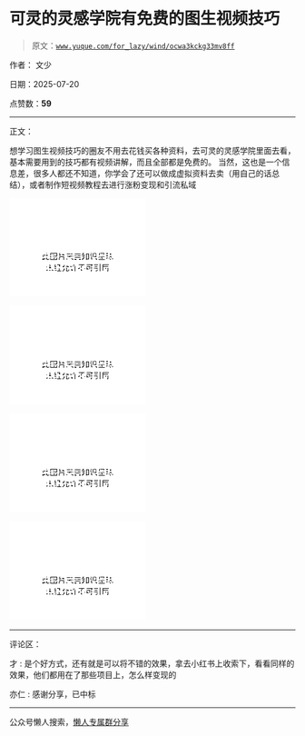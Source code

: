 # 可灵的灵感学院有免费的图生视频技巧

> 原文：[`www.yuque.com/for_lazy/wind/ocwa3kckg33mv8ff`](https://www.yuque.com/for_lazy/wind/ocwa3kckg33mv8ff)

作者： 文少

日期：2025-07-20

点赞数：**59**

* * *

正文：

想学习图生视频技巧的圈友不用去花钱买各种资料，去可灵的灵感学院里面去看，基本需要用到的技巧都有视频讲解，而且全部都是免费的。
当然，这也是一个信息差，很多人都还不知道，你学会了还可以做成虚拟资料去卖（用自己的话总结），或者制作短视频教程去进行涨粉变现和引流私域

![](img/f7e6b98d9444e7cc245d9a2aa1b85f92.png "None")

![](img/7e6067228e05ce44823c5ea53260e09e.png "None")

![](img/81102f0eb4a2eaf685491ee2009ff966.png "None")

![](img/f23a1199de5e30fb690f3ae773fd2f4d.png "None")

* * *

评论区：

才 : 是个好方式，还有就是可以将不错的效果，拿去小红书上收索下，看看同样的效果，他们都用在了那些项目上，怎么样变现的

亦仁 : 感谢分享，已中标

* * *

公众号懒人搜索，[懒人专属群分享](https://lazybook.fun/#/blog/group)